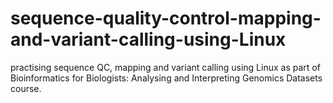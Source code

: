# sequence-quality-control-mapping-and-variant-calling-using-Linux

practising sequence QC, mapping and variant calling using Linux as part of Bioinformatics for Biologists: Analysing and Interpreting Genomics Datasets course.
